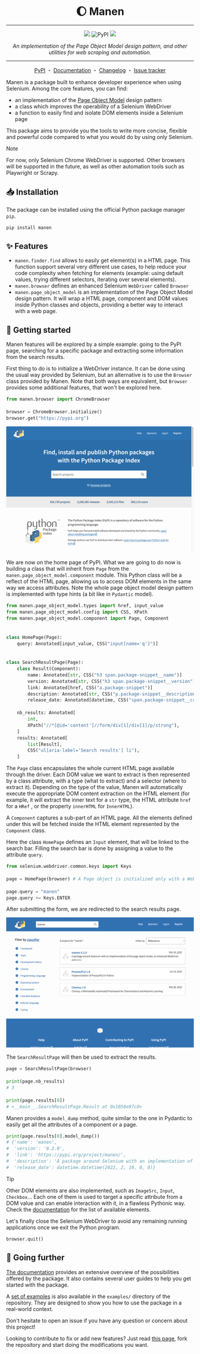 <p align="center">
  <h1 align="center"> 🌔  Manen</h1>
</p>

---

<p align="center">
  <img src="https://img.shields.io/badge/python-%3E=3.10-informational?style=for-the-badge&logo=python">
  <img alt="PyPI" src="https://img.shields.io/pypi/v/manen?logo=pypi&style=for-the-badge">
  <img src="https://img.shields.io/badge/status-beta-yellow?style=for-the-badge">
</p>

<p align="center">
  <i>
    An implementation of the Page Object Model design pattern, and other utilities for web
    scraping and automation.
  </i>
</p>

---

<p align="center">
  <a href="https://pypi.org/project/manen">PyPI</a>
  ・
  <a href="https://kodaho.github.io/manen/">Documentation</a>
  ・
  <a href="https://kodaho.github.io/manen/changelog.html">Changelog</a>
  ・
  <a href="https://github.com/kodaho/manen/issues">Issue tracker</a>
</p>

Manen is a package built to enhance developer experience when using Selenium. Among the core
features, you can find:

- an implementation of the [Page Object Model](https://www.selenium.dev/documentation/en/guidelines_and_recommendations/page_object_models/)
  design pattern
- a class which improves the operability of a Selenium WebDriver
- a function to easily find and isolate DOM elements inside a Selenium page

This package aims to provide you the tools to write more concise, flexible and powerful code
compared to what you would do by using only Selenium.

> [!NOTE]
> For now, only Selenium Chrome WebDriver is supported. Other browsers will be supported in the
> future, as well as other automation tools such as Playwright or Scrapy.

## 📥 Installation

The package can be installed using the official Python package manager `pip`.

```bash
pip install manen
```

## ✨ Features

- `manen.finder.find` allows to easily get element(s) in a HTML page. This function support
  several very different use cases, to help reduce your code complexity when fetching for
  elements (example: using default values, trying different selectors, iterating over several
  elements).
- `manen.browser` defines an enhanced Selenium `WebDriver` called `Browser`
- `manen.page_object_model` is an implementation of the Page Object Model design pattern. It will
  wrap a HTML page, component and DOM values inside Python classes and objects, providing a better
  way to interact with a web page.

## 🚀 Getting started

Manen features will be explored by a simple example: going to the PyPI page, searching for a
specific package and extracting some information from the search results.

First thing to do is to initialize a WebDriver instance. It can be done using the usual way
provided by Selenium, but an alternative is to use the `Browser` class provided by Manen. Note
that both ways are equivalent, but `Browser` provides some additional features, that won't be
explored here.

```python
from manen.browser import ChromeBrowser

browser = ChromeBrowser.initialize()
browser.get("https://pypi.org")
```

![PyPI home page](https://raw.githubusercontent.com/kodaho/manen/main/docs/assets/screenshot_pypi_home.png)

We are now on the home page of PyPI. What we are going to do now is building a class that will
inherit from `Page` from the `manen.page_object_model.component` module. This Python class will be
a reflect of the HTML page, allowing us to access DOM elements in the same way we access
attributes. Note the whole page object model design pattern is implemented with type hints (a bit
like in `Pydantic` model).

```python
from manen.page_object_model.types import href, input_value
from manen.page_object_model.config import CSS, XPath
from manen.page_object_model.component import Page, Component


class HomePage(Page):
    query: Annotated[input_value, CSS("input[name='q']")]


class SearchResultPage(Page):
    class Result(Component):
        name: Annotated[str, CSS("h3 span.package-snippet__name")]
        version: Annotated[str, CSS("h3 span.package-snippet__version")]
        link: Annotated[href, CSS("a.package-snippet")]
        description: Annotated[str, CSS("p.package-snippet__description")]
        release_date: Annotated[datetime, CSS("span.package-snippet__created")]

    nb_results: Annotated[
        int,
        XPath("//*[@id='content']//form/div[1]/div[1]/p/strong"),
    ]
    results: Annotated[
        list[Result],
        CSS("ul[aria-label='Search results'] li"),
    ]
```

The `Page` class encapsulates the whole current HTML page available through the driver. Each DOM
value we want to extract is then represented by a class attribute, with a type (what to extract)
and a selector (where to extract it). Depending on the type of the value, Manen will automatically
execute the appropriate DOM content extraction on the HTML element (for example, it will extract
the inner text for a `str` type, the HTML attribute `href` for a `HRef` , or the property
`innerHTML` for `InnerHTML`).

A `Component` captures a sub-part of an HTML page. All the elements defined under this will be
fetched inside the HTML element represented by the `Component` class.

Here the class `HomePage` defines an `Input` element, that will be linked to the search bar.
Filling the search bar is done by assigning a value to the attribute `query`.

```python
from selenium.webdriver.common.keys import Keys

page = HomePage(browser) # A Page object is initialized only with a WebDriver instance

page.query = "manen"
page.query += Keys.ENTER
```

After submitting the form, we are redirected to the search results page.

![PyPI home page](https://raw.githubusercontent.com/kodaho/manen/main/docs/assets/screenshot_pypi_search_results.png)

The `SearchResultPage` will then be used to extract the results.

```python
page = SearchResultPage(browser)

print(page.nb_results)
# 3

print(page.results[0])
# <__main__.SearchResultPage.Result at 0x1058e97c0>
```

Manen provides a `model_dump` method, quite similar to the one in Pydantic to easily get all the
attributes of a component or a page.

```python
print(page.results[0].model_dump())
# {'name': 'manen',
#  'version': '0.2.0',
#  'link': 'https://pypi.org/project/manen/',
#  'description': 'A package around Selenium with an implementation of the page object model, an enhanced WebDriver and a CLI.',
#  'release_date': datetime.datetime(2022, 2, 19, 0, 0)}
```

> [!TIP]
> Other DOM elements are also implemented, such as `ImageSrc`, `Input`, `Checkbox`... Each one of
> them is used to target a specific attribute from a DOM value and can enable interaction with it,
> in a flawless Pythonic way. Check the [documentation](https://kodaho.github.io/manen/user_guide/page_object_model.html#List-of-available-elements)
> for the list of available elements.

Let's finally close the Selenium WebDriver to avoid any remaining running applications once we
exit the Python program.

```python
browser.quit()
```

## 🦾 Going further

[The documentation](https://kodaho.github.io/manen/) provides an extensive overview of the
possibilities offered by the package. It also contains several user guides to help you get
started with the package.

A [set of examples](./examples/) is also available in the `examples/` directory of the repository.
They are designed to show you how to use the package in a real-world context.

Don't hesitate to open an issue if you have any question or concern about this project!

Looking to contribute to fix or add new features? Just read
[this page](https://kodaho.github.io/manen/contributing.html),
fork the repository and start doing the modifications you want.
